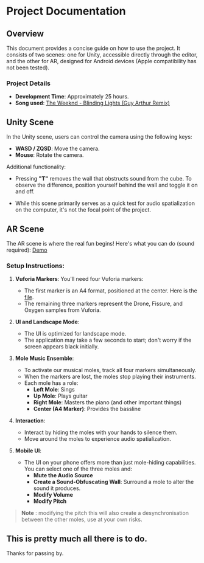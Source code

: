 
# Project Documentation

## Overview
This document provides a concise guide on how to use the project. It consists of two scenes: one for Unity, accessible directly through the editor, and the other for AR, designed for Android devices (Apple compatibility has not been tested).

### Project Details
- **Development Time**: Approximately 25 hours.
- **Song used**: [The Weeknd - Blinding Lights (Guy Arthur Remix)](https://www.youtube.com/watch?v=Ll1BPWvN044)

## Unity Scene
In the Unity scene, users can control the camera using the following keys:
- **WASD / ZQSD**: Move the camera.
- **Mouse**: Rotate the camera.

Additional functionality:
- Pressing **"T"** removes the wall that obstructs sound from the cube. To observe the difference, position yourself behind the wall and toggle it on and off.

- While this scene primarily serves as a quick test for audio spatialization on the computer, it's not the focal point of the project.

## AR Scene
The AR scene is where the real fun begins! Here's what you can do (sound required): [Demo](https://github.com/TotallyNotAB0t/XRSound/assets/85309955/c2e83adc-1d4b-4fca-8b5f-7c2397fb8b5f)

### Setup Instructions:
1. **Vuforia Markers**: You'll need four Vuforia markers:
   - The first marker is an A4 format, positioned at the center. Here is the [file](https://github.com/TotallyNotAB0t/XRSound/assets/85309955/c83e0f0a-e1c0-407d-a6e8-b31a045f3c22).
   - The remaining three markers represent the Drone, Fissure, and Oxygen samples from Vuforia.

2. **UI and Landscape Mode**:
   - The UI is optimized for landscape mode.
   - The application may take a few seconds to start; don't worry if the screen appears black initially.

3. **Mole Music Ensemble**:
   - To activate our musical moles, track all four markers simultaneously.
   - When the markers are lost, the moles stop playing their instruments.
   - Each mole has a role:
     - **Left Mole**: Sings
     - **Up Mole**: Plays guitar
     - **Right Mole**: Masters the piano (and other important things)
     - **Center (A4 Marker)**: Provides the bassline

4. **Interaction**:
   - Interact by hiding the moles with your hands to silence them.
   - Move around the moles to experience audio spatialization.

5. **Mobile UI**:
   - The UI on your phone offers more than just mole-hiding capabilities. You can select one of the three moles and:
     - **Mute the Audio Source**
     - **Create a Sound-Obfuscating Wall**: Surround a mole to alter the sound it produces.
     - **Modify Volume**
     - **Modify Pitch**

> **Note** : modifying the pitch this will also create a desynchronisation between the other moles, use at your own risks.
## This is pretty much all there is to do.
Thanks for passing by.
